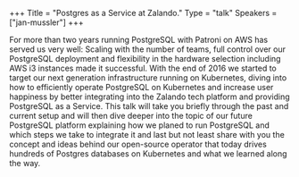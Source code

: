 +++
Title = "Postgres as a Service at Zalando."
Type = "talk"
Speakers = ["jan-mussler"]
+++

For more than two years running PostgreSQL with Patroni on AWS has served us very well: Scaling with the number of teams, full control over our PostgreSQL deployment and flexibility in the hardware selection including AWS i3 instances made it successful. With the end of 2016 we started to target our next generation infrastructure running on Kubernetes, diving into how to efficiently operate PostgreSQL on Kubernetes and increase user happiness by better integrating into the Zalando tech platform and providing PostgreSQL as a Service. This talk will take you briefly through the past and current setup and will then dive deeper into the topic of our future PostgreSQL platform explaining how we planed to run PostgreSQL and which steps we take to integrate it and last but not least share with you the concept and ideas behind our open-source operator that today drives hundreds of Postgres databases on Kubernetes and what we learned along the way.

